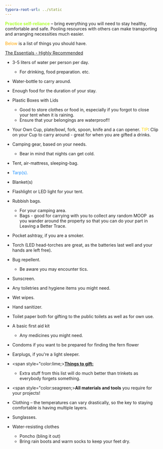 ```yaml
---
typora-root-url: ../static
---
```


<span style="color:greenyellow;">**Practice self-reliance**</span> – bring everything you will need to stay healthy, comfortable and safe. Pooling resources with others can make transporting and arranging necessities much easier. 

<span style="color:orange;">Below</span> is a list of things you should have.

<u>The Essentials - Highly Recommended</u>

- 3-5 liters of water per person per day.
  - For drinking, food preparation. etc.


- Water-bottle to carry around.


- Enough food for the duration of your stay.


- Plastic Boxes with Lids 
  - Good to store clothes or food in, especially if you forgot to close your tent when it is raining.
  - Ensure that your belongings are waterproof!!
- Your Own Cup, plate/bowl, fork, spoon, knife and a can opener.	<span style="color:gold;">TIP</span>: Clip on your Cup to carry around - great for when you are gifted a drinks.


- Camping gear, based on your needs. 
  - Bear in mind that nights can get cold. 
- Tent, air-mattress, sleeping-bag.
- <span style="color:dodgerblue;">Tarp(s). </span>
- Blanket(s)
- Flashlight or LED light for your tent.
- Rubbish bags.
  - For your camping area.
  - Bags - good for carrying with you to collect any random MOOP  as you wander around the property so that you can do your part in Leaving a Better Trace.
- Pocket ashtray, if you are a smoker.
- Torch (LED head-torches are great, as the batteries last well and your hands are left free).
- Bug repellent.
  - Be aware you may encounter tics. 
- Sunscreen. 
- Any toiletries and hygiene items you might need.
- Wet wipes.
- Hand sanitizer.
- Toilet paper both for gifting to the public toilets as well as for own use.
- A basic first aid kit 
  - Any medicines you might need. 
- Condoms  if you want to be prepared for finding the fern flower
- Earplugs, if you're a light sleeper.
- <span style="color:lime;><u>**Things to gift:**</u></span>
  - Extra stuff from this list will do much better than trinkets as everybody forgets something.
- <span style="color:seagreen;>**All materials and tools**</span> you require for your projects!
- Clothing – the temperatures can vary drastically, so the key to staying comfortable is having multiple layers. 
- Sunglasses.
- Water-resisting clothes  
  - Poncho (bling it out)  
  - Bring rain boots and warm socks to keep your feet dry.